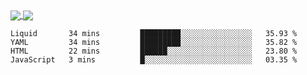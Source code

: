 <a href="https://www.mvuljevas.com">
    <img align="center" src="https://github-readme-stats.vercel.app/api?username=mvuljevas&show_icons=true&theme=dracula" />
</a>
<a href="https://www.mvuljevas.com">
    <img align="center" src="https://github-readme-stats.vercel.app/api/top-langs/?username=mvuljevas&theme=dracula&layout=compact" />
</a>

<br>

<!--START_SECTION:waka-->
```text
Liquid       34 mins         █████████░░░░░░░░░░░░░░░░   35.93 % 
YAML         34 mins         █████████░░░░░░░░░░░░░░░░   35.82 % 
HTML         22 mins         ██████░░░░░░░░░░░░░░░░░░░   23.80 % 
JavaScript   3 mins          █░░░░░░░░░░░░░░░░░░░░░░░░   03.35 % 
```
<!--END_SECTION:waka-->
